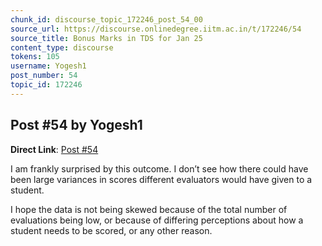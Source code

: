 ```yaml
---
chunk_id: discourse_topic_172246_post_54_00
source_url: https://discourse.onlinedegree.iitm.ac.in/t/172246/54
source_title: Bonus Marks in TDS for Jan 25
content_type: discourse
tokens: 105
username: Yogesh1
post_number: 54
topic_id: 172246
---
```


## Post #54 by Yogesh1

**Direct Link**: [Post #54](https://discourse.onlinedegree.iitm.ac.in/t/172246/54)

I am frankly surprised by this outcome. I don’t see how there could have been large variances in scores different evaluators would have given to a student.

I hope the data is not being skewed because of the total number of evaluations being low, or because of differing perceptions about how a student needs to be scored, or any other reason.
